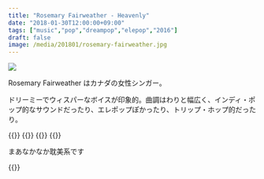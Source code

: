 ```yaml
---
title: "Rosemary Fairweather - Heavenly"
date: "2018-01-30T12:00:00+09:00"
tags: ["music","pop","dreampop","elepop","2016"]
draft: false
image: /media/201801/rosemary-fairweather.jpg
---
```


<a href="https://twitter.com/rosemaryfairw3/status/943219524853223425"><img src="/media/201801/rosemary-fairweather.jpg"></a>

Rosemary Fairweather はカナダの女性シンガー。

ドリーミーでウィスパーなボイスが印象的。曲調はわりと幅広く、インディ・ポップ的なサウンドだったり、エレポップぽかったり、トリップ・ホップ的だったり。

{{<youtube src="mGrcG-7EeVk" title="Rosemary Fairweather - Chemicals">}}
{{<youtube src="c_9o4eCTL0g" title="Rosemary Fairweather - Too Low">}}
{{<youtube src="C_navRh97o8" title="Rosemary Fairweather - I Wasn't There">}}
{{<youtube src="dA5EmU5YHf8" title="Rosemary Fairweather - Start Promising">}}

まあなかなか耽美系です

{{<amazon asin="B01LTHLRWC" title="Rosemary Fairweather - Heavenly">}}
